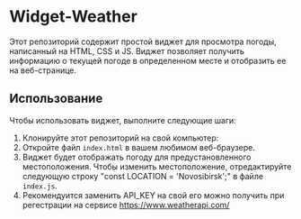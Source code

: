 # Widget-Weather

Этот репозиторий содержит простой виджет для просмотра погоды, написанный на HTML, CSS и JS. Виджет позволяет получить информацию о текущей погоде в определенном месте и отобразить ее на веб-странице.

## Использование

Чтобы использовать виджет, выполните следующие шаги:

1. Клонируйте этот репозиторий на свой компьютер:
2. Откройте файл `index.html` в вашем любимом веб-браузере.
3. Виджет будет отображать погоду для предустановленного местоположения. Чтобы изменить местоположение, отредактируйте следующую строку "const LOCATION = 'Novosibirsk';" в файле `index.js`.
4. Рекомендуится заменить API_KEY на свой его можно получить при регестрации на сервисе https://www.weatherapi.com/
